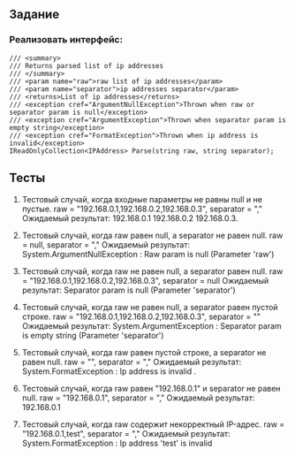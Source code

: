 ## Задание
### Реализовать интерфейс:
    /// <summary>
    /// Returns parsed list of ip addresses
    /// </summary>
    /// <param name="raw">raw list of ip addresses</param>
    /// <param name="separator">ip addresses separator</param>
    /// <returns>List of ip addresses</returns>
    /// <exception cref="ArgumentNullException">Thrown when raw or separator param is null</exception>
    /// <exception cref="ArgumentException">Thrown when separator param is empty string</exception>
    /// <exception cref="FormatException">Thrown when ip address is invalid</exception>
    IReadOnlyCollection<IPAddress> Parse(string raw, string separator);

## Тесты
1) Тестовый случай, когда входные параметры не равны null и не пустые. raw = "192.168.0.1,192.168.0.2,192.168.0.3", separator = ","
Ожидаемый результат: 
192.168.0.1
192.168.0.2
192.168.0.3.

2) Тестовый случай, когда raw равен null, а separator не равен null. raw = null, separator = ","
Ожидаемый результат: System.ArgumentNullException : Raw param is null (Parameter 'raw')

3) Тестовый случай, когда raw не равен null, а separator равен null. raw = "192.168.0.1,192.168.0.2,192.168.0.3", separator = null
Ожидаемый результат: Separator param is null (Parameter 'separator')

4) Тестовый случай, когда raw не равен null, а separator равен пустой строке. raw = "192.168.0.1,192.168.0.2,192.168.0.3", separator = ""
Ожидаемый результат: System.ArgumentException : Separator param is empty string (Parameter 'separator')

5) Тестовый случай, когда raw равен пустой строке, а separator не равен null. raw = "", separator = ","
Ожидаемый результат: System.FormatException : Ip address  is invalid
.
6) Тестовый случай, когда raw равен "192.168.0.1" и separator не равен null. raw = "192.168.0.1", separator = ","
Ожидаемый результат: 192.168.0.1

7) Тестовый случай, когда raw содержит некорректный IP-адрес. raw = "192.168.0.1,test", separator = ","
Ожидаемый результат: System.FormatException : Ip address 'test' is invalid
